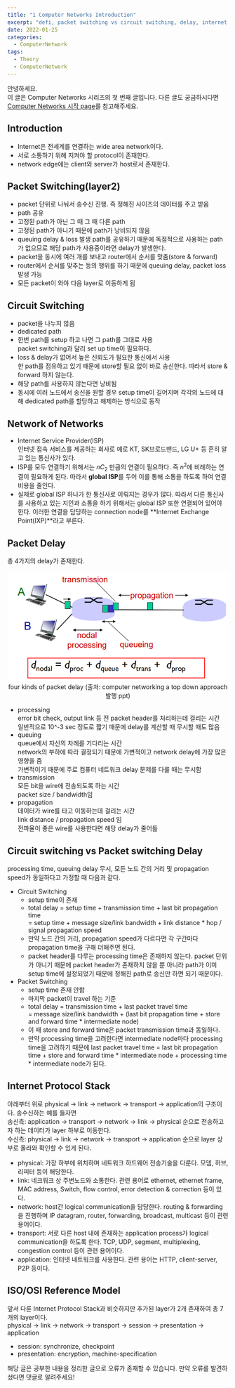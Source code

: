 ```yaml
---
title: "1 Computer Networks Introduction"
excerpt: "defi, packet switching vs circuit switching, delay, internet protocol stack, OSI layer"
date: 2022-01-25
categories:
  - ComputerNetwork
tags:
  - Theory
  - ComputerNetwork
---
```


안녕하세요.   
이 글은 Computer Networks 시리즈의 첫 번째 글입니다. 다른 글도 궁금하시다면 [Computer Networks 시작 page](https://dongwon18.github.io/computernetwork/Computer_Network_start/)를 참고해주세요.

## Introduction

- Internet은 전세계를 연결하는 wide area network이다.
- 서로 소통하기 위해 지켜야 할 protocol이 존재한다.
- network edge에는 client와 server가 host로서 존재한다.

## Packet Switching(layer2)

- packet 단위로 나눠서 송수신 진행. 즉 정해진 사이즈의 데이터를 주고 받음
- path 공유
- 고정된 path가 아닌 그 때 그 때 다른 path
- 고정된 path가 아니기 때문에 path가 낭비되지 않음
- queuing delay & loss 발생
path를 공유하기 때문에 독점적으로 사용하는 path가 없으므로 해당 path가 사용중이라면 delay가 발생한다.
- packet을 동시에 여러 개를 보내고 router에서 순서를 맞춤(store & forward)
- router에서 순서를 맞추는 등의 행위를 하기 때문에 queuing delay, packet loss 발생 가능
- 모든 packet이 와야 다음 layer로 이동하게 됨

## Circuit Switching

- packet을 나누지 않음
- dedicated path
- 한번 path를 setup 하고 나면 그 path를 그대로 사용  
packet switching과 달리 set up time이 필요하다.
- loss & delay가 없어서 높은 신뢰도가 필요한 통신에서 사용  
한 path를 점유하고 있기 때문에 store할 필요 없이 바로 송신한다. 따라서 store & forward 하지 않는다.
- 해당 path를 사용하지 않는다면 낭비됨
- 동시에 여러 노드에서 송신을 원할 경우 setup time이 길어지며 각각의 노드에 대해 dedicated path를 할당하고 해제하는 방식으로 동작

## Network of Networks

- Internet Service Provider(ISP)  
인터넷 접속 서비스를 제공하는 회사로 예로 KT, SK브로드밴드, LG U+ 등 흔히 알고 있는 통신사가 있다.
- ISP를 모두 연결하기 위해서는 $nC_2$  만큼의 연결이 필요하다. 즉 $n^2$에 비례하는 연결이 필요하게 된다. 따라서 **global ISP**를 두어 이를 통해 소통을 하도록 하여 연결 비용을 줄인다.
- 실제로 global ISP 하나가 한 통신사로 이뤄지는 경우가 많다. 따라서 다른 통신사를 사용하고 있는 지인과 소통을 하기 위해서는 global ISP 또한 연결되어 있어야 한다. 이러한 연결을 담당하는  connection node를 **Internet Exchange Point(IXP)**라고 부른다.

## Packet Delay

총 4가지의 delay가 존재한다.

<p align = "center">
 <img src="/assets/images/packet delay.png" alt="packet delay">
 <br />
  four kinds of packet delay (출처: computer networking a top down approach 발행 ppt)
</p>

- processing  
error bit check, output link 등 전 packet header를 처리하는데 걸리는 시간  
일반적으로 10^-3 sec 정도로 짧기 때문에 delay를 계산할 때 무시할 때도 많음
- queuing  
queue에서 자신의 차례를 기다리는 시간  
network의 부하에 따라 결정되기 때문에 가변적이고 network delay에 가장 많은 영향을 줌  
가변적이기 때문에 주로 컴퓨터 네트워크 delay 문제를 다룰 때는 무시함
- transmission  
모든 bit을 wire에 전송되도록 하는 시간  
packet size / bandwidth임
- propagation  
데이터가 wire를 타고 이동하는데 걸리는 시간  
link distance / propagation speed 임  
전파율이 좋은 wire를 사용한다면 해당 delay가 줄어듦

## Circuit switching vs Packet switching Delay

processing time, queuing delay 무시, 모든 노드 간의 거리 및 propagation speed가 동일하다고 가정할 때 다음과 같다.

- Circuit Switching
    - setup time이 존재
    - total delay = setup time + transmission time + last bit propagation time  
    = setup time + message size/link bandwidth + link distance * hop / signal propagation speed
    - 만약 노드 간의 거리, propagation speed가 다르다면 각 구간마다 propagation time을 구해 더해주면 된다.
    - packet header를 다루는 processing time은 존재하지 않는다. packet 단위가 아니기 때문에 packet header가 존재하지 않을 뿐 아니라 path가 이미 setup time에 설정되었기 때문에 정해진 path로 송신만 하면 되기 때문이다.
- Packet Switching
    - setup time 존재 안함
    - 마지막 packet이 travel 하는 기준
    - total delay = transmission time + last packet travel time  
    = message size/link bandwidth + (last bit propagation time + store and forward time * intermediate node)
    - 이 때 store and forward time은 packet transmission time과 동일하다.
    - 만약 processing time을 고려한다면 intermediate node마다 processing time을 고려하기 때문에 last packet travel time = last bit propagation time + store and forward time * intermediate node + processing time * intermediate node가 된다.

## Internet Protocol Stack

아래부터 위로 physical → link → network → transport → application의 구조이다. 송수신하는 예를 들자면  
송신측: application → transport → network → link → physical 순으로 전송하고자 하는 데이터가 layer 하부로 이동한다.  
수신측: physical → link → network → transport → application 순으로 layer 상부로 올라와 확인할 수 있게 된다.

- physical: 가장 하부에 위치하며 네트워크 하드웨어 전송기술을 다룬다. 모뎀, 허브, 리피터 등이 해당한다.
- link: 네크워크 상 주변노드와 소통한다. 관련 용어로 ethernet, ethernet frame, MAC address, Switch, flow control, error detection & correction 등이 있다.
- network: host간 logical communication을 담당한다. routing & forwarding을 진행하며 IP datagram, router, forwarding, broadcast, multicast 등이 관련 용어이다.
- transport: 서로 다른 host 내에 존재하는 application process가 logical communication을 하도록 한다. TCP, UDP, segment, multiplexing, congestion control 등이 관련 용어이다.
- application: 인터넷 네트워크를 사용한다. 관련 용어는 HTTP, client-server, P2P 등이다.

## ISO/OSI Reference Model

앞서 다룬 Internet Protocol Stack과 비슷하지만 추가된 layer가 2개 존재하여 총 7개의 layer이다.  
physical → link → network → transport → session → presentation → application

- session: synchronize, checkpoint
- presentation: encryption, machine-specification

해당 글은 공부한 내용을 정리한 글으로 오류가 존재할 수 있습니다. 만약 오류를 발견하셨다면 댓글로 알려주세요!
